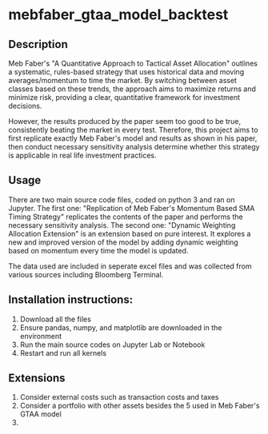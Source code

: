 # mebfaber_gtaa_model_backtest

## Description

Meb Faber's "A Quantitative Approach to Tactical Asset Allocation" outlines a systematic, rules-based strategy that uses historical data and moving averages/momentum to time the market. By switching between asset classes based on these trends, the approach aims to maximize returns and minimize risk, providing a clear, quantitative framework for investment decisions.

However, the results produced by the paper seem too good to be true, consistently beating the market in every test. Therefore, this project aims to first replicate exactly Meb Faber's model and results as shown in his paper, then conduct necessary sensitivity analysis determine whether this strategy is applicable in real life investment practices. 

## Usage

There are two main source code files, coded on python 3 and ran on Jupyter. The first one: "Replication of Meb Faber's Momentum Based SMA Timing Strategy" replicates the contents of the paper and performs the necessary sensitivity analysis. The second one: "Dynamic Weighting Allocation Extension" is an extension based on pure interest. It explores a new and improved version of the model by adding dynamic weighting based on momentum every time the model is updated. 

The data used are included in seperate excel files and was collected from various sources including Bloomberg Terminal.

## Installation instructions:

1. Download all the files
2. Ensure pandas, numpy, and matplotlib are downloaded in the environment
3. Run the main source codes on Jupyter Lab or Notebook
4. Restart and run all kernels 

## Extensions

1. Consider external costs such as transaction costs and taxes
2. Consider a portfolio with other assets besides the 5 used in Meb Faber's GTAA model
3. 
